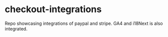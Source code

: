 # checkout-integrations
Repo showcasing integrations of paypal and stripe. 
GA4 and i18Next is also integrated.
